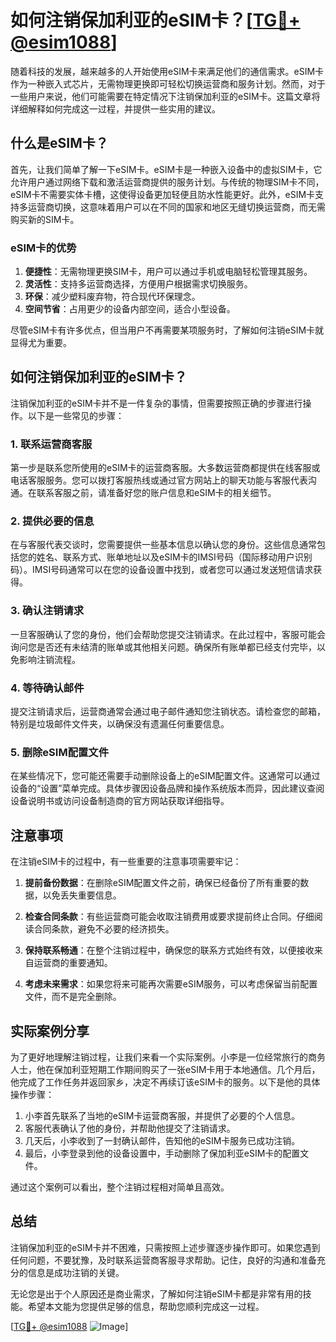 # 如何注销保加利亚的eSIM卡？[[TG💪+ @esim1088](https://t.me/s/esim1088)]

随着科技的发展，越来越多的人开始使用eSIM卡来满足他们的通信需求。eSIM卡作为一种嵌入式芯片，无需物理更换即可轻松切换运营商和服务计划。然而，对于一些用户来说，他们可能需要在特定情况下注销保加利亚的eSIM卡。这篇文章将详细解释如何完成这一过程，并提供一些实用的建议。

## 什么是eSIM卡？

首先，让我们简单了解一下eSIM卡。eSIM卡是一种嵌入设备中的虚拟SIM卡，它允许用户通过网络下载和激活运营商提供的服务计划。与传统的物理SIM卡不同，eSIM卡不需要实体卡槽，这使得设备更加轻便且防水性能更好。此外，eSIM卡支持多运营商切换，这意味着用户可以在不同的国家和地区无缝切换运营商，而无需购买新的SIM卡。

### eSIM卡的优势

1. **便捷性**：无需物理更换SIM卡，用户可以通过手机或电脑轻松管理其服务。
2. **灵活性**：支持多运营商选择，方便用户根据需求切换服务。
3. **环保**：减少塑料废弃物，符合现代环保理念。
4. **空间节省**：占用更少的设备内部空间，适合小型设备。

尽管eSIM卡有许多优点，但当用户不再需要某项服务时，了解如何注销eSIM卡就显得尤为重要。

## 如何注销保加利亚的eSIM卡？

注销保加利亚的eSIM卡并不是一件复杂的事情，但需要按照正确的步骤进行操作。以下是一些常见的步骤：

### 1. 联系运营商客服

第一步是联系您所使用的eSIM卡的运营商客服。大多数运营商都提供在线客服或电话客服服务。您可以拨打客服热线或通过官方网站上的聊天功能与客服代表沟通。在联系客服之前，请准备好您的账户信息和eSIM卡的相关细节。

### 2. 提供必要的信息

在与客服代表交谈时，您需要提供一些基本信息以确认您的身份。这些信息通常包括您的姓名、联系方式、账单地址以及eSIM卡的IMSI号码（国际移动用户识别码）。IMSI号码通常可以在您的设备设置中找到，或者您可以通过发送短信请求获得。

### 3. 确认注销请求

一旦客服确认了您的身份，他们会帮助您提交注销请求。在此过程中，客服可能会询问您是否还有未结清的账单或其他相关问题。确保所有账单都已经支付完毕，以免影响注销流程。

### 4. 等待确认邮件

提交注销请求后，运营商通常会通过电子邮件通知您注销状态。请检查您的邮箱，特别是垃圾邮件文件夹，以确保没有遗漏任何重要信息。

### 5. 删除eSIM配置文件

在某些情况下，您可能还需要手动删除设备上的eSIM配置文件。这通常可以通过设备的“设置”菜单完成。具体步骤因设备品牌和操作系统版本而异，因此建议查阅设备说明书或访问设备制造商的官方网站获取详细指导。

## 注意事项

在注销eSIM卡的过程中，有一些重要的注意事项需要牢记：

1. **提前备份数据**：在删除eSIM配置文件之前，确保已经备份了所有重要的数据，以免丢失重要信息。
   
2. **检查合同条款**：有些运营商可能会收取注销费用或要求提前终止合同。仔细阅读合同条款，避免不必要的经济损失。

3. **保持联系畅通**：在整个注销过程中，确保您的联系方式始终有效，以便接收来自运营商的重要通知。

4. **考虑未来需求**：如果您将来可能再次需要eSIM服务，可以考虑保留当前配置文件，而不是完全删除。

## 实际案例分享

为了更好地理解注销过程，让我们来看一个实际案例。小李是一位经常旅行的商务人士，他在保加利亚短期工作期间购买了一张eSIM卡用于本地通信。几个月后，他完成了工作任务并返回家乡，决定不再续订该eSIM卡的服务。以下是他的具体操作步骤：

1. 小李首先联系了当地的eSIM卡运营商客服，并提供了必要的个人信息。
2. 客服代表确认了他的身份，并帮助他提交了注销请求。
3. 几天后，小李收到了一封确认邮件，告知他的eSIM卡服务已成功注销。
4. 最后，小李登录到他的设备设置中，手动删除了保加利亚eSIM卡的配置文件。

通过这个案例可以看出，整个注销过程相对简单且高效。

## 总结

注销保加利亚的eSIM卡并不困难，只需按照上述步骤逐步操作即可。如果您遇到任何问题，不要犹豫，及时联系运营商客服寻求帮助。记住，良好的沟通和准备充分的信息是成功注销的关键。

无论您是出于个人原因还是商业需求，了解如何注销eSIM卡都是非常有用的技能。希望本文能为您提供足够的信息，帮助您顺利完成这一过程。

[[TG💪+ @esim1088](https://t.me/s/esim1088) ![Image](https://i.postimg.cc/4NQfJmqS/Snipaste-2025-05-13-00-14-12.png)]